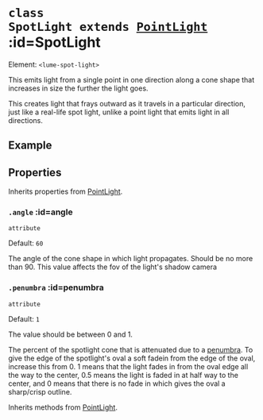 
# <code>class <b>SpotLight</b> extends [PointLight](PointLight.md)</code> :id=SpotLight

Element: `<lume-spot-light>`

This emits light from a single point in one direction along a cone shape that increases in size the further the light goes.

This creates light that frays outward as it travels in a particular
direction, just like a real-life spot light, unlike a point light that emits
light in all directions.

## Example

<live-code id="liveExample"></live-code>
<script>
  liveExample.content = spotLightExample()
</script>

## Properties

Inherits properties from [PointLight](PointLight.md).


### <code>.<b>angle</b></code> :id=angle

`attribute`

Default: `60`

The angle of the cone shape in which light propagates. Should be no more
than 90. This value affects the fov of the light's shadow camera
        


### <code>.<b>penumbra</b></code> :id=penumbra

`attribute`

Default: `1`

The value should be between 0 and 1.

The percent of the spotlight cone that is attenuated due to a
[penumbra](https://en.wikipedia.org/wiki/Umbra,_penumbra_and_antumbra#Penumbra).
To give the edge of the spotlight's oval a soft fadein from the edge of
the oval, increase this from 0. 1 means that the light fades in from the
oval edge all the way to the center, 0.5 means the light is faded in at
half way to the center, and 0 means that there is no fade in which gives
the oval a sharp/crisp outline.
        



Inherits methods from [PointLight](PointLight.md).


        